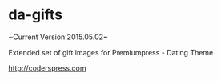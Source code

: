 # da-gifts
~Current Version:2015.05.02~

Extended set of gift images for Premiumpress - Dating Theme

http://coderspress.com